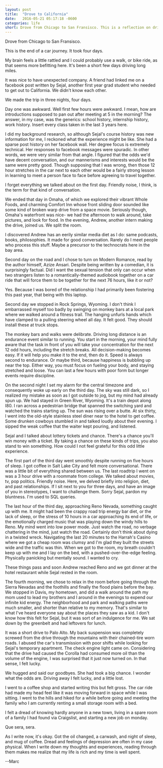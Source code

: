 ```yaml
---
layout: post
title:  "Drove to California"
date:   2016-05-21 05:17:18 -0600
categories: life
short: Drove from Chicago to San Fransisco. This is a reflection on driving with a stranger.
---
```


Drove from Chicago to San Fransisco.

This is the end of a car journey. It took four days.

My brain feels a little rattled and I could probably use a walk, or bike ride, as that seems more befitting here. It's been a short few days driving long miles.

It was nice to have unexpected company. A friend had linked me on a facebook post written by Sejal, another first year grad student who needed to get out to California. We didn't know each other.

We made the trip in three nights, four days. 

Day one was awkward. Well first few hours were awkward. I mean, how are introductions supposed to pan out after meeting at 5 in the morning? The answer, in my case, was the generics: school history, internship history, work history. Insert every class taken in the last 3 years here.

I did my background research, so although Sejal's course history was new information for me, I reckoned what the experience might be like. She had a sparse post history on her facebook wall. Her degree focus is extremely technical. Her responses to facebook messages were spuradic. In other words, we were very similar from that angle. I figured that the odds we'd have decent conversation, and our mannerisms and interests would be the same were pretty good. Though supposing that I was wrong, then those 12 hour stretches in the car next to each other would be a fairly strong lesson in learning to meet a person face to face before agreeing to travel together.

I forget everything we talked about on the first day. Friendly noise, I think, is the term for that kind of conversation.

We ended that day in Omaha, of which we explored their vibrant Whole Foods, and charming Comfort Inn whose front sliding door sounded like some kind of broken warp drive from a space movie. Seriously though, Omaha's waterfront was nice- we had the afternoon to walk around, take pictures, and look for food. In the evening, Andrew, another intern making the drive, joined us. We split the room.

I discovered Andrew has an eerily similar media diet as I do: same podcasts, books, philosophies. It made for good conversation. Rarely do I meet people who process this stuff. Maybe a precursor to the technocrats here in the bay area.

Second day on the road and I chose to turn on Modern Romance, read by the author himself, Azize Ansari. Despite being written by a comedian, it is surprisingly factual. Did I want the sexual tension that only can occur when two strangers listen to a romantically-themed audiobook together on a car ride that will force them to be together for the next 76 hours, like it or not? 

Yes. Because I was bored of the relationship I had primarily been fostering this past year, that being with this laptop.

Second day we stopped in Rock Springs, Wyoming. I don't think I embarrassed myself too badly by swinging on monkey bars at a local park where we walked around a fitness trail. The hanging unfurls hands which have clamped to a pulling steering wheel all day. It felt good. They should install these at truck stops.

The monkey bars and walks were delibrate. Driving long distance is an endurance event similar to running. You start in the morning, your mind fully aware that the task in front of you will take your concentration for the next 12 odd hours, including the stretch breaks. All decision-making becomes easy. If it will help you make it to the end, then do it. Speed is always second to endurance. Or maybe third, because happiness is bubbling up near the top. Either way, you must focus on fueling your body, and staying stretched and loose. You can last a few hours with poor form but longer events require  discipline.

On the second night I set my alarm for the central timezone and consequently woke up early on the third day. The sky was still dark, so I realized my mistake as soon as I got outside to jog, but my mind had already spun up. We had stayed in Green River, Wyoming. It's a train depot along I80. I ran across a pedestrian bridge that spanned the switching yard and watched the trains starting up. The sun was rising over a butte. At six thirty, I went into the old-style stainless steel diner near to the hotel to get coffee. Some drunken cowboys stumbled in and talked loudly about their evening. I sipped the weak coffee that the waiter kept pouring, and listened.

Sejal and I talked about lottery tickets and chance. There's a chance you'll win money with a ticket. By taking a chance on these kinds of trips, you also stand to win something. How could I not feel grateful for this odd little experience.

The first part of the third day went smoothly despite running on five hours of sleep. I got coffee in Salt Lake City and felt more conversational. There was a little bit of everything shared between us. The last roadtrip I went on was a 3 hour drive with a roommate from college. We talked about movies, tv, pop politics. Friendly noise. Here, we delved briefly into religion, diet, and past relationships. If I sit next to you for three days, and have an image of you in stereotypes, I want to challenge them. Sorry Sejal, pardon my bluntness. I'm used to SQL queries.

The last hour of the third day, approaching Reno Nevada, something caught up with me. It might had been the crappy road trip energy bar diet, or the lack of sleep, or the stress of 10 hours in a car approaching its end of life, or the emotionally charged music that was playing down the windy hills to Reno. My mind went into low power mode. Just watch the road, no verbage chattering in the mind, just watch the road. Certainly don't think about dying in a twisted wreck. Navigating the last 20 minutes to the Harrah's Casino where we got a cheap room was clumsy and I'm glad they built the streets wide and the traffic was thin. When we got to the room, my breath couldn't keep up with me and I lay on the bed, with a pushed-over-the-edge feeling. Physically panicking but mentally sound. I wanted to cry.

These things pass and soon Andrew reached Reno and we got dinner at the hotel restaurant while Sejal rested in the room.

The fourth morning, we chose to relax in the room before going through the Sierra Nevadas and the foothills and finally the flood plains before the bay. We stopped in Davis, my hometown, and did a walk around the path my mom used to lead my brothers and I around in the evenings to expend our infinite kid energy. The neighborhood and park and walking paths were much smaller, and shorter than relative to my memory. That's similar to what I've heard everyone say about the places they saw as a kid. I don't know how this felt for Sejal, but it was sort of an indulgence for me. We sat down by the greenbelt and had leftovers for lunch.

It was a short drive to Palo Alto. My back suspension was completely screwed from the drive through the mountains with their chained-tire worn roads. I abused the car's transmission with poor shifts while looking for Sejal's temporary apartment. The check engine light came on. Considering that the drive had caused the Corolla had consumed more oil than the volume of the engine, I was surprised that it just now turned on. In that sense, I felt lucky.

We hugged and said our goodbyes. She had took a big chance. I wonder what the odds are. Driving away I felt lucky, and a little lost.

I went to a coffee shop and started writing this but felt gross. The car ride had made my head feel like it was moving forward in space while I was sitting. I went to the hills and hiked for a while before going and meeting the family who I am currently renting a small storage room with a bed.

I felt a dread of knowing hardly anyone in a new town, living in a spare room of a family I had found via Craigslist, and starting a new job on monday.

Que sera, sera. 

As I write now, it's okay. Got the oil changed, a carwash, and night of sleep, and mug of coffee. Dread and feelings of depression are often in my case physical. When I write down my thoughts and experiences, reading through them makes me realize that my life is rich and my time is well spent.

--Marc

